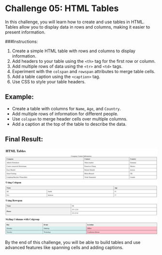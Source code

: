 # Challenge 05: HTML Tables

In this challenge, you will learn how to create and use tables in HTML. Tables allow you to display data in rows and columns, making it easier to present information.

###Instructions:
1. Create a simple HTML table with rows and columns to display information.
2. Add headers to your table using the `<th>` tag for the first row or column.
3. Add multiple rows of data using the `<tr>` and `<td>` tags.
4. Experiment with the `colspan` and `rowspan` attributes to merge table cells.
5. Add a table caption using the `<caption>` tag.
6. Use CSS to style your table headers.

## Example:
- Create a table with columns for `Name`, `Age`, and `Country`.
- Add multiple rows of information for different people.
- Use `colspan` to merge header cells over multiple columns.
- Add a caption at the top of the table to describe the data.

## Final Result:
![Final Result Top Image](../Result%20Images/FinalResultChallenge5Top.png)
![Final Result Bottom Image](../Result%20Images/FinalResultChallenge5Bottom.png)

By the end of this challenge, you will be able to build tables and use advanced features like spanning cells and adding captions.
